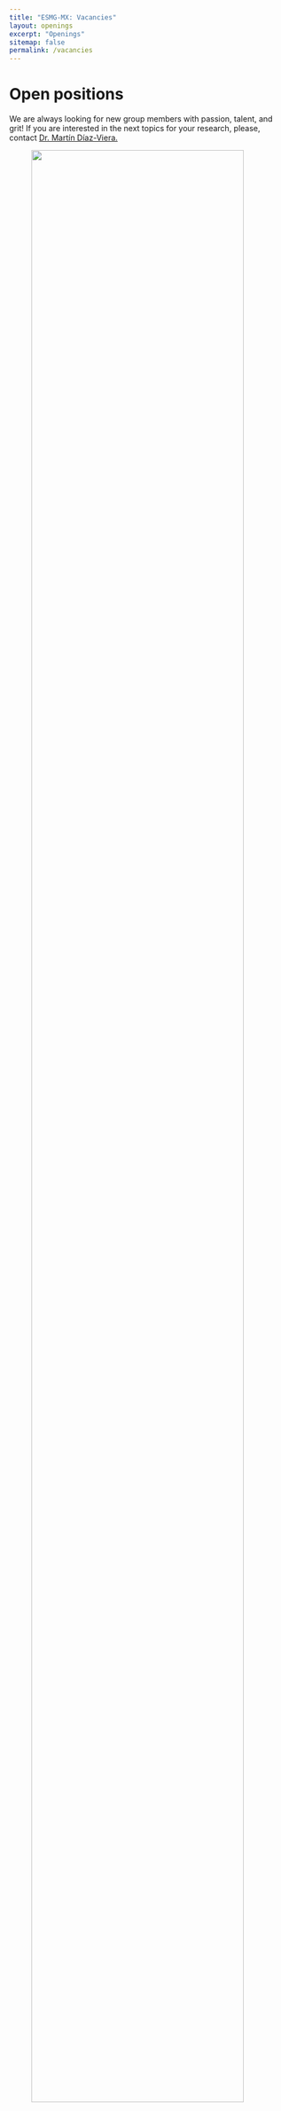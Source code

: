 ```yaml
---
title: "ESMG-MX: Vacancies"
layout: openings
excerpt: "Openings"
sitemap: false
permalink: /vacancies
---
```


# Open positions

We are always looking for new group members with passion, talent, and grit! If you are interested in the next topics for your research, please, contact [Dr. Martín Díaz-Viera.](mailto:mdiazv@imp.mx)

<figure>
<img src="{{ site.url }}{{ site.baseurl }}/images/picpic/Gallery/DSC_0696.jpg" width="95%">
</figure>






